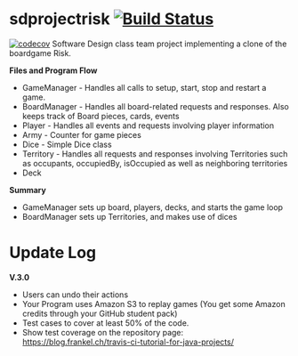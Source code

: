 # sdprojectrisk [![Build Status](https://travis-ci.com/aberinnj/sd_project.svg?branch=master)](https://travis-ci.com/aberinnj/sd_project)
[![codecov](https://codecov.io/gh/aberinnj/sd_project/branch/master/graph/badge.svg)](https://codecov.io/gh/aberinnj/sd_project)
Software Design class team project implementing a clone of the boardgame Risk.

__Files and Program Flow__

- GameManager - Handles all calls to setup, start, stop and restart a game.
- BoardManager - Handles all board-related requests and responses. Also keeps track of Board pieces, cards, events
- Player - Handles all events and requests involving player information
- Army - Counter for game pieces
- Dice - Simple Dice class
- Territory - Handles all requests and responses involving Territories such as occupants, occupiedBy, isOccupied as well as neighboring territories
- Deck


__Summary__

* GameManager sets up board, players, decks, and starts the game loop
* BoardManager sets up Territories, and makes use of dices


# Update Log
__V.3.0__
- Users can undo their actions
- Your Program uses Amazon S3 to replay games (You get some Amazon credits through your GitHub student pack)
- Test cases to cover at least 50% of the code. 
- Show test coverage on the repository page:
https://blog.frankel.ch/travis-ci-tutorial-for-java-projects/
